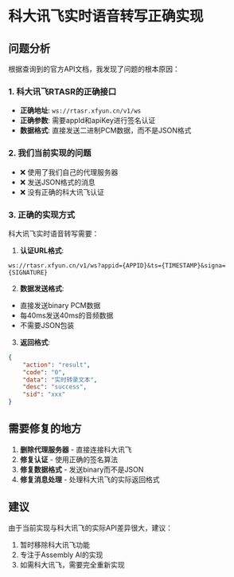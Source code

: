 # 科大讯飞实时语音转写正确实现

## 问题分析

根据查询到的官方API文档，我发现了问题的根本原因：

### 1. 科大讯飞RTASR的正确接口
- **正确地址**: `ws://rtasr.xfyun.cn/v1/ws`
- **正确参数**: 需要appId和apiKey进行签名认证
- **数据格式**: 直接发送二进制PCM数据，而不是JSON格式

### 2. 我们当前实现的问题
- ❌ 使用了我们自己的代理服务器
- ❌ 发送JSON格式的消息
- ❌ 没有正确的科大讯飞认证

### 3. 正确的实现方式

科大讯飞实时语音转写需要：

1. **认证URL格式**:
```
ws://rtasr.xfyun.cn/v1/ws?appid={APPID}&ts={TIMESTAMP}&signa={SIGNATURE}
```

2. **数据发送格式**:
- 直接发送binary PCM数据
- 每40ms发送40ms的音频数据
- 不需要JSON包装

3. **返回格式**:
```json
{
    "action": "result",
    "code": "0",
    "data": "实时转录文本",
    "desc": "success",
    "sid": "xxx"
}
```

## 需要修复的地方

1. **删除代理服务器** - 直接连接科大讯飞
2. **修复认证** - 使用正确的签名算法
3. **修复数据格式** - 发送binary而不是JSON
4. **修复消息处理** - 处理科大讯飞的实际返回格式

## 建议

由于当前实现与科大讯飞的实际API差异很大，建议：
1. 暂时移除科大讯飞功能
2. 专注于Assembly AI的实现
3. 如需科大讯飞，需要完全重新实现